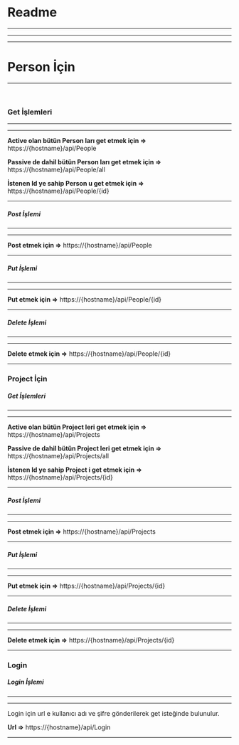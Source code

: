Readme
======

* * * * *
* * * * *
* * * * *

# Person İçin


* * * * *
<br>

### Get İşlemleri

* * * * *

* * * * *

**Active olan bütün Person ları get etmek için =\>** https://{hostname}/api/People

**Passive de dahil bütün Person ları get etmek için =\>** https://{hostname}/api/People/all

**İstenen Id ye sahip Person u get etmek için =\>** https://{hostname}/api/People/{id}
 



* * * * *

##### Post İşlemi

* * * * *

* * * * *

**Post etmek için =\>** https://{hostname}/api/People



* * * * *

##### Put İşlemi

* * * * *

* * * * *

**Put etmek için =\>** https://{hostname}/api/People/{id} 



* * * * *

##### Delete İşlemi

* * * * *

* * * * *

**Delete etmek için =\>** https://{hostname}/api/People/{id} 



* * * * *

### Project İçin

##### Get İşlemleri

* * * * *

* * * * *

**Active olan bütün Project leri get etmek için =\>** https://{hostname}/api/Projects

**Passive de dahil bütün Project leri get etmek için =\>** https://{hostname}/api/Projects/all

**İstenen Id ye sahip Project i get etmek için =\>** https://{hostname}/api/Projects/{id} 



* * * * *

##### Post İşlemi

* * * * *

* * * * *

**Post etmek için =\>** https://{hostname}/api/Projects 



* * * * *

##### Put İşlemi

* * * * *

* * * * *

**Put etmek için =\>** https://{hostname}/api/Projects/{id} 



* * * * *

##### Delete İşlemi

* * * * *

* * * * *

**Delete etmek için =\>** https://{hostname}/api/Projects/{id} 



* * * * *

### Login

##### Login İşlemi

* * * * *

* * * * *

Login için url e kullanıcı adı ve şifre gönderilerek get isteğinde bulunulur.

**Url =\>** https://{hostname}/api/Login 



* * * * *


